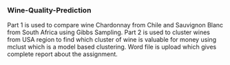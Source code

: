 ### Wine-Quality-Prediction
Part 1 is used to compare wine Chardonnay from Chile and Sauvignon Blanc from South Africa using Gibbs Sampling.
Part 2 is used to cluster wines from USA region to find which cluster of wine is valuable for money using mclust which is a model based clustering.
Word file is upload which gives complete report about the assignment.
